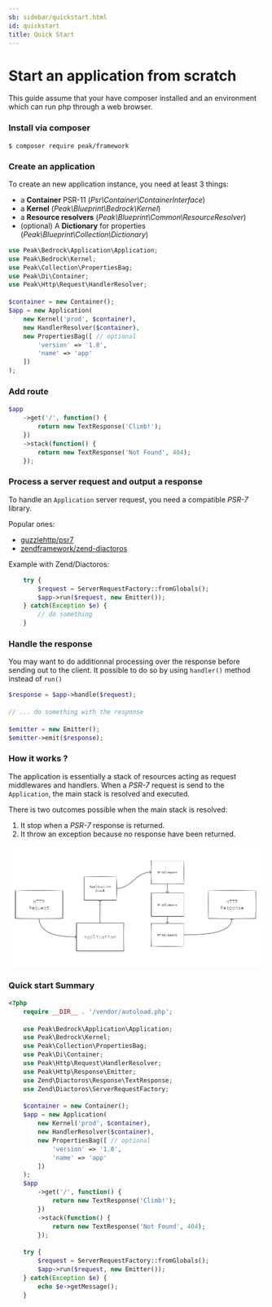 ```yaml
---
sb: sidebar/quickstart.html
id: quickstart
title: Quick Start
---
```


# Start an application from scratch
This guide assume that your have composer installed and an environment which can run php through a web browser.

### Install via composer

```
$ composer require peak/framework
```

### Create an application

To create an new application instance, you need at least 3 things:

 - a **Container** PSR-11 (*Psr\Container\ContainerInterface*)
 - a **Kernel** (*Peak\Blueprint\Bedrock\Kernel*) 
 - a **Resource resolvers** (*Peak\Blueprint\Common\ResourceResolver*)
 - (optional) A **Dictionary** for properties (*Peak\Blueprint\Collection\Dictionary*)

```php
use Peak\Bedrock\Application\Application;
use Peak\Bedrock\Kernel;
use Peak\Collection\PropertiesBag;
use Peak\Di\Container;
use Peak\Http\Request\HandlerResolver;

$container = new Container();
$app = new Application(
    new Kernel('prod', $container),
    new HandlerResolver($container),
    new PropertiesBag([ // optional
        'version' => '1.0',
        'name' => 'app'
    ])
);
```

### Add route

```php
$app
    ->get('/', function() {
        return new TextResponse('Climb!');
    })
    ->stack(function() {
        return new TextResponse('Not Found', 404);
    });
```

### Process a server request and output a response

To handle an `Application` server request, you need a compatible *PSR-7* library. 

Popular ones:
 - [guzzlehttp/psr7](https://packagist.org/packages/guzzlehttp/psr7)
 - [zendframework/zend-diactoros](https://packagist.org/packages/zendframework/zend-diactoros)

Example with Zend/Diactoros:
```php
    try {
        $request = ServerRequestFactory::fromGlobals();
        $app->run($request, new Emitter());
    } catch(Exception $e) {
        // do something
    }
```

### Handle the response

You may want to do additionnal processing over the response before sending out to the client. It possible to do so by using ``handler()`` method instead of ``run()``

```php
$response = $app->handle($request);

// ... do something with the response

$emitter = new Emitter();
$emitter->emit($response);
```

### How it works ?

The application is essentially a stack of resources acting as request middlewares and handlers. 
When a *PSR-7* request is send to the `Application`, the main stack is resolved and executed. 

There is two outcomes possible when the main stack is resolved:
1. It stop when a *PSR-7* response is returned.
2. It throw an exception because no response have been returned.

<img src="https://raw.githubusercontent.com/peakphp/docs/master/_pencils/request_response_flow.png" alt="Peak">

### Quick start Summary

```php
<?php
    require __DIR__ . '/vendor/autoload.php';
    
    use Peak\Bedrock\Application\Application;
    use Peak\Bedrock\Kernel;
    use Peak\Collection\PropertiesBag;
    use Peak\Di\Container;
    use Peak\Http\Request\HandlerResolver;
    use Peak\Http\Response\Emitter;
    use Zend\Diactoros\Response\TextResponse;
    use Zend\Diactoros\ServerRequestFactory;

    $container = new Container();
    $app = new Application(
        new Kernel('prod', $container),
        new HandlerResolver($container),
        new PropertiesBag([ // optional
            'version' => '1.0',
            'name' => 'app'
        ])
    );
    $app
        ->get('/', function() {
            return new TextResponse('Climb!');
        })
        ->stack(function() {
            return new TextResponse('Not Found', 404);
        });

    try {
        $request = ServerRequestFactory::fromGlobals();
        $app->run($request, new Emitter());
    } catch(Exception $e) {
        echo $e->getMessage();
    }
```
    




